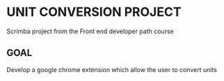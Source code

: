 # UNIT CONVERSION PROJECT

Scrimba project from the Front end developer path course

## GOAL

Develop a google chrome extension which allow the user to convert units